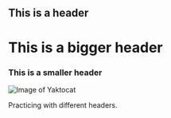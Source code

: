 ## This is a header
# This is a bigger header
### This is a smaller header

![Image of Yaktocat](https://octodex.github.com/images/yaktocat.png)





Practicing with different headers.
